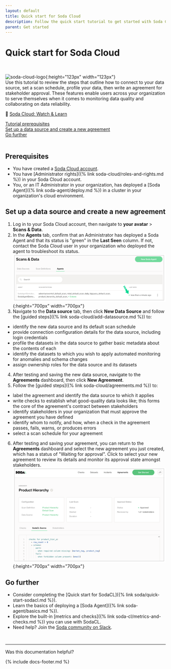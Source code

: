 ```yaml
---
layout: default
title: Quick start for Soda Cloud
description: Follow the quick start tutorial to get started with Soda Cloud.
parent: Get started
---
```


# Quick start for Soda Cloud

<br />

![soda-cloud-logo](/assets/images/soda-cloud-logo.png){:height="123px" width="123px"}<br />
Use this tutorial to review the steps that outline how to connect to your data source, set a scan schedule, profile your data, then write an agreement for stakeholder approval. These features enable users across your organization to serve themselves when it comes to monitoring data quality and collaborating on data reliability.

🎥 <a href="https://vimeo.com/738592291" target="_blank">Soda Cloud: Watch & Learn</a>

[Tutorial prerequisites](#tutorial-prerequisites-1) <br />
[Set up a data source and create a new agreement](#set-up-a-data-source-and-create-a-new-agreement)<br />
[Go further](#go-further)<br />
<br />

## Prerequisites
* You have created a <a href="https://cloud.soda.io/signup" target="_blank">Soda Cloud account</a>.
* You have [Administrator rights]({% link soda-cloud/roles-and-rights.md %}) in your Soda Cloud account.
* You, or an IT Administrator in your organization, has deployed a [Soda Agent]({% link soda-agent/deploy.md %}) in a cluster in your organization's cloud environment.

## Set up a data source and create a new agreement 

1. Log in to your Soda Cloud account, then navigate to **your avatar** > **Scans & Data**.
2. In the **Agents** tab, confirm that an Administrator has deployed a Soda Agent and that its status is "green" in the **Last Seen** column. If not, contact the Soda Cloud user in your organization who deployed the agent to troubleshoot its status.
![agent-running](/assets/images/agent-running.png){:height="700px" width="700px"}
3. Navigate to the **Data source** tab, then click **New Data Source** and follow the [guided steps]({% link soda-cloud/add-datasource.md %}) to:
* identify the new data source and its default scan schedule
* provide connection configuration details for the data source, including login credentials
* profile the datasets in the data source to gather basic metadata about the contents of each
* identify the datasets to which you wish to apply automated monitoring for anomalies and schema changes
* assign ownership roles for the data source and its datasets
4. After testing and saving the new data source, navigate to the **Agreements** dashboard, then click **New Agreement**.
5. Follow the [guided steps]({% link soda-cloud/agreements.md %}) to:
* label the agreement and identify the data source to which it applies
* write checks to establish what good-quality data looks like; this forms the core of the agreement's contract between stakeholders
* identify stakeholders in your organization that must approve the agreement you have defined 
* identify whom to notify, and how, when a check in the agreement passes, fails, warns, or produces errors
* select a scan schedule for your agreement
6. After testing and saving your agreement, you can return to the **Agreements** dashboard and select the new agreement you just created, which has a status of "Waiting for approval". Click to select your new agreement to review its details and monitor its approval state amongst stakeholders.
![agreement-done](/assets/images/agreement-done.png){:height="700px" width="700px"}

## Go further

* Consider completing the [Quick start for SodaCL]({% link soda/quick-start-sodacl.md %}).
* Learn the basics of deploying a [Soda Agent]({% link soda-agent/basics.md %}).
* Explore the built-in [metrics and checks]({% link soda-cl/metrics-and-checks.md %}) you can use with SodaCL.
* Need help? Join the <a href="http://community.soda.io/slack" target="_blank"> Soda community on Slack</a>.

<br />

---

Was this documentation helpful?

<!-- LikeBtn.com BEGIN -->
<span class="likebtn-wrapper" data-theme="tick" data-i18n_like="Yes" data-ef_voting="grow" data-show_dislike_label="true" data-counter_zero_show="true" data-i18n_dislike="No"></span>
<script>(function(d,e,s){if(d.getElementById("likebtn_wjs"))return;a=d.createElement(e);m=d.getElementsByTagName(e)[0];a.async=1;a.id="likebtn_wjs";a.src=s;m.parentNode.insertBefore(a, m)})(document,"script","//w.likebtn.com/js/w/widget.js");</script>
<!-- LikeBtn.com END -->

{% include docs-footer.md %}
